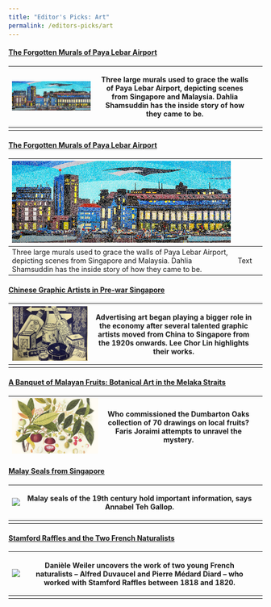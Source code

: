 ```yaml
---
title: "Editor's Picks: Art"
permalink: /editors-picks/art
---
```

#### [The Forgotten Murals of Paya Lebar Airport](https://biblioasia.nlb.gov.sg/vol-17/issue-2/jul-sep-2021/murals)
|  [![Alt text for image on Isomer site](/images/vol-17-issue-2/murals/Mural_Main2.jpg)](https://biblioasia.nlb.gov.sg/vol-17/issue-2/jul-sep-2021/murals) | <p>Three large murals used to grace the walls of Paya Lebar Airport, depicting scenes from Singapore and Malaysia. Dahlia Shamsuddin has the inside story of how they came to be.</p> |  |
| -------- | -------- | -------- |
|         |         |       |



 
#### [The Forgotten Murals of Paya Lebar Airport](https://biblioasia.nlb.gov.sg/vol-17/issue-2/jul-sep-2021/murals)


| [![Alt text for image on Isomer site](/images/vol-17-issue-2/murals/Mural_Main2.jpg)](https://biblioasia.nlb.gov.sg/vol-17/issue-2/jul-sep-2021/murals)   |   | |
| -------- | -------- | -------- |
| Three large murals used to grace the walls of Paya Lebar Airport, depicting scenes from Singapore and Malaysia. Dahlia Shamsuddin has the inside story of how they came to be.       | Text     |      |





#### [Chinese Graphic Artists in Pre-war Singapore](https://biblioasia.nlb.gov.sg/vol-17/issue-2/jul-sep-2021/chinese-artists)

|  [![Alt text for image on Isomer site](/images/vol-17-issue-2/chinesegraphic/ChineseGraphic_Main.jpg)](https://biblioasia.nlb.gov.sg/vol-17/issue-2/jul-sep-2021/chinese-artists) |  <p>Advertising art began playing a bigger role in the economy after several talented graphic artists moved from China to Singapore from the 1920s onwards. Lee Chor Lin highlights their works.</p> |  |
| -------- | -------- | -------- |
|         |         |       |

#### [A Banquet of Malayan Fruits: Botanical Art in the Melaka Straits](https://biblioasia.nlb.gov.sg/vol-17/issue-1/apr-jun-2021/malayan-fruits)

|  [![Alt text for image on Isomer site](/images/Vol-17-issue-1/malayan-fruits/mangosteens.jpg)](https://biblioasia.nlb.gov.sg/vol-17/issue-1/apr-jun-2021/malayan-fruits)  | <p>Who commissioned the Dumbarton Oaks collection of 70 drawings on local fruits? Faris Joraimi attempts to unravel the mystery.</p> |  |
| -------- | -------- | -------- |

#### [Malay Seals from Singapore](https://biblioasia.nlb.gov.sg/vol-16/issue-1/apr-jun-2020/malay-seals)

|<img src="/images/Vol-16-issue-1/malay-seals/temenggung.png"> | <p>Malay seals of the 19th century hold important information, says Annabel Teh Gallop.</p> |  |
| ------------------------------- | -------- | -------- |
|         |         |       |

#### [Stamford Raffles and the Two French Naturalists](https://biblioasia.nlb.gov.sg/vol-16/issue-2/jul-sep-2020/raffles)

| <img src= "/images/Vol-16-issue-2/raffles/storkk.jpg"> |<p> Danièle Weiler uncovers the work of two young French naturalists – Alfred Duvaucel and Pierre Médard Diard – who worked with Stamford Raffles between 1818 and 1820.</p> |  |
| -------- | -------- | -------- |
|         |         |       |